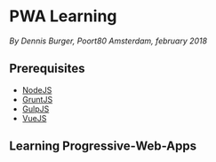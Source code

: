 # PWA Learning

*By Dennis Burger, Poort80 Amsterdam, february 2018*

## Prerequisites

* [NodeJS](https://nodejs.org/en/)
* [GruntJS](https://gruntjs.com)
* [GulpJS](https://gulpjs.com)
* [VueJS](https://vuejs.org)

## Learning Progressive-Web-Apps